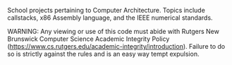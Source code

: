 School projects pertaining to Computer Architecture. Topics include callstacks, x86 Assembly language, and the IEEE numerical standards.

WARNING: Any viewing or use of this code must abide with Rutgers New Brunswick Computer Science Academic Integrity Policy (https://www.cs.rutgers.edu/academic-integrity/introduction). Failure to do so is strictly against the rules and is an easy way tempt expulsion.
